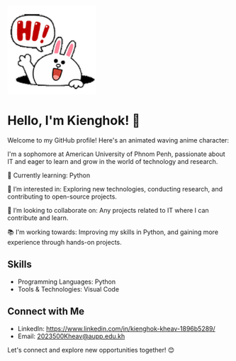 ![alternative text](Waving.gif)   
# Hello, I'm Kienghok! 👋

Welcome to my GitHub profile! Here's an animated waving anime character:

I'm a sophomore at American University of Phnom Penh, passionate about IT and eager to learn and grow in the world of technology and research.

🌱 Currently learning: Python

🔭 I’m interested in: Exploring new technologies, conducting research, and contributing to open-source projects.

👯 I’m looking to collaborate on: Any projects related to IT where I can contribute and learn.

📚 I'm working towards: Improving my skills in Python, and gaining more experience through hands-on projects.

## Skills

- Programming Languages: Python
- Tools & Technologies: Visual Code

## Connect with Me

- LinkedIn: https://www.linkedin.com/in/kienghok-kheav-1896b5289/
- Email: 2023500Kheav@aupp.edu.kh

Let's connect and explore new opportunities together! 😊
